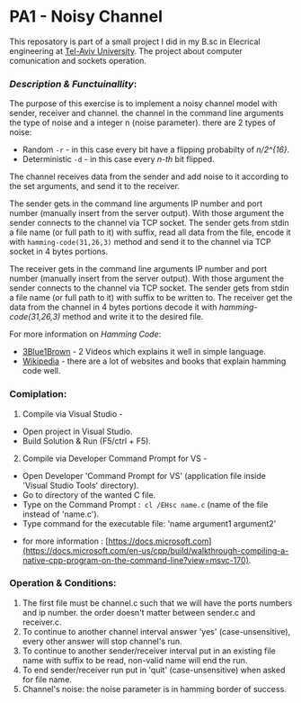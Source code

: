# PA1 - Noisy Channel
This reposatory is part of a small project I did in my B.sc in Elecrical engineering at [Tel-Aviv University](https://www.tau.ac.il). The project about computer comunication and sockets operation.

### *Description & Functuinallity*:

The purpose of this exercise is to implement a noisy channel model with sender, receiver and channel.
the channel in the command line arguments the type of noise and a integer n (noise parameter). there are 2 types of noise:
-  Random ```-r``` - in this case every bit have a flipping probabilty of *n/2^{16}*.
-  Deterministic ```-d``` - in this case every *n-th* bit flipped.

The channel receives data from the sender and add noise to it according to the set arguments, and send it to the receiver.

The sender gets in the command line arguments IP number and port number (manually insert from the server output). With those argument the sender connects to the channel via TCP socket.
The sender gets from stdin a file name (or full path to it) with suffix, read all data from the file, encode it with `hamming-code(31,26,3)` method and send it to the channel via TCP socket in 4 bytes portions.

The receiver gets in the command line arguments IP number and port number (manually insert from the server output). With those argument the sender connects to the channel via TCP socket.
The sender gets from stdin a file name (or full path to it) with suffix to be written to. The receiver get the data from the channel in 4 bytes portions decode it with *hamming-code(31,26,3)* method and write it to the desired file.

For more information on *Hamming Code*:
- [3Blue1Brown](https://www.youtube.com/watch?v=X8jsijhllIA&t=906s) - 2 Videos which explains it well in simple language.
- [Wikipedia](https://en.wikipedia.org/wiki/Hamming_code) - there are a lot of websites and books that explain hamming code well.

### **Comiplation**:
1. Compile via Visual Studio -
- Open project in Visual Studio.
- Build Solution & Run (F5/ctrl + F5).
2. Compile via Developer Command Prompt for VS -
- Open Developer 'Command Prompt for VS' (application file inside 'Visual Studio Tools' directory).
- Go to directory of the wanted C file.
- Type on the Command Prompt :```
    cl /EHsc name.c``` 
  (name of the file instead of 'name.c').
- Type command for the executable file: 'name argument1 argument2'
* for more information : [https://docs.microsoft.com](https://docs.microsoft.com/en-us/cpp/build/walkthrough-compiling-a-native-cpp-program-on-the-command-line?view=msvc-170).


### **Operation & Conditions**:
1. The first file must be channel.c such that we will have the ports numbers and ip number. the order doesn't matter between sender.c and receiver.c.
2. To continue to another channel interval answer 'yes' (case-unsensitive), every other answer will stop channel's run.
3. To continue to another sender/receiver interval put in an existing file name with suffix to be read, non-valid name will end the run.
4. To end sender/receiver run put in 'quit' (case-unsensitive) when asked for file name.
5. Channel's noise: the noise parameter is in hamming border of success.


